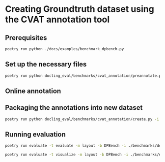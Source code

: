 # Creating Groundtruth dataset using the CVAT annotation tool

## Prerequisites

```sh
poetry run python ./docs/examples/benchmark_dpbench.py
```

## Set up the necessary files

```sh
poetry run python docling_eval/benchmarks/cvat_annotation/preannotate.py -i ./benchmarks/DPBench-dataset/layout/test/ -o ./benchmarks/docling-DPBench
```

## Online annotation


## Packaging the annotations into new dataset

```sh
poetry run python docling_eval/benchmarks/cvat_annotation/create.py -i ./benchmarks/docling-DPBench
```

## Running evaluation


```sh
poetry run evaluate -t evaluate -m layout -b DPBench -i ./benchmarks/docling-DPBench/layout -o ./benchmarks/docling-DPBench/layout
```


```sh
poetry run evaluate -t visualize -m layout -b DPBench -i ./benchmarks/docling-DPBench/layout -o ./benchmarks/docling-DPBench/layout
```